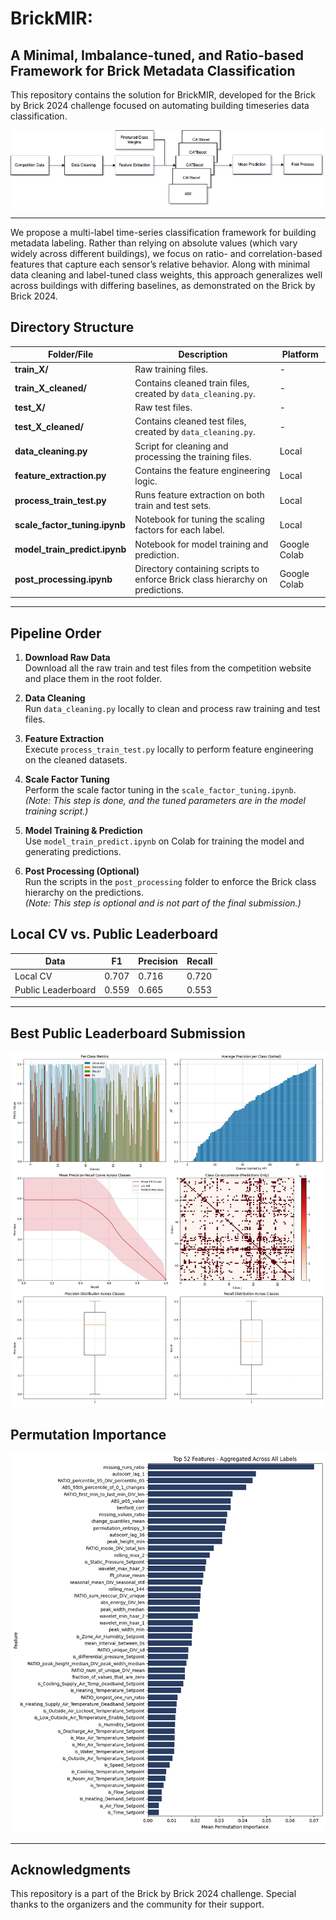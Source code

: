 # BrickMIR: 
## A Minimal, Imbalance-tuned, and Ratio-based Framework for Brick Metadata Classification

This repository contains the solution for BrickMIR, developed for the Brick by Brick 2024 challenge focused on automating building timeseries data classification.

![Pipeline](images/pipeline.jpg)

---

We propose a multi-label time-series classification framework for building metadata labeling. Rather than relying on absolute values (which vary widely across different buildings), we focus on ratio- and correlation-based features that capture each sensor’s relative behavior. Along with minimal data cleaning and label-tuned class weights, this approach generalizes well across buildings with differing baselines, as demonstrated on the Brick by Brick 2024.

## Directory Structure

| Folder/File                     | Description                                                                 | Platform         |
|----------------------------------|-----------------------------------------------------------------------------|------------------|
| **train_X/**                     | Raw training files.                                                         | -                |
| **train_X_cleaned/**             | Contains cleaned train files, created by `data_cleaning.py`.                 | -            |
| **test_X/**                      | Raw test files.                                                             | -                |
| **test_X_cleaned/**              | Contains cleaned test files, created by `data_cleaning.py`.                  | -            |
| **data_cleaning.py**             | Script for cleaning and processing the training files.                       | Local            |
| **feature_extraction.py**        | Contains the feature engineering logic.                                      | Local            |
| **process_train_test.py**        | Runs feature extraction on both train and test sets.                         | Local            |
| **scale_factor_tuning.ipynb**    | Notebook for tuning the scaling factors for each label.                      | Local            |
| **model_train_predict.ipynb**    | Notebook for model training and prediction.                                  | Google Colab     |
| **post_processing.ipynb**        | Directory containing scripts to enforce Brick class hierarchy on predictions. | Google Colab     |

---

## Pipeline Order

1. **Download Raw Data**  
   Download all the raw train and test files from the competition website and place them in the root folder.

2. **Data Cleaning**  
   Run `data_cleaning.py` locally to clean and process raw training and test files.

3. **Feature Extraction**  
   Execute `process_train_test.py` locally to perform feature engineering on the cleaned datasets.

4. **Scale Factor Tuning**  
   Perform the scale factor tuning in the `scale_factor_tuning.ipynb`.  
   *(Note: This step is done, and the tuned parameters are in the model training script.)*

5. **Model Training & Prediction**  
   Use `model_train_predict.ipynb` on Colab for training the model and generating predictions.

6. **Post Processing (Optional)**  
   Run the scripts in the `post_processing` folder to enforce the Brick class hierarchy on the predictions.  
   *(Note: This step is optional and is not part of the final submission.)*

## Local CV vs. Public Leaderboard

| **Data**            | **F1**  | **Precision** | **Recall** |
|---------------------|---------|---------------|------------|
| Local CV            | 0.707   | 0.716         | 0.720      |
| Public Leaderboard  | 0.559   | 0.665         | 0.553      |

---

## Best Public Leaderboard Submission

![Best Public Leaderboard Submission Image](images/public_leaderboard_submission.jpg)


## Permutation Importance

![Best Public Leaderboard Submission Image](images/perm_importance.png)


---

## Acknowledgments

This repository is a part of the Brick by Brick 2024 challenge. Special thanks to the organizers and the community for their support.